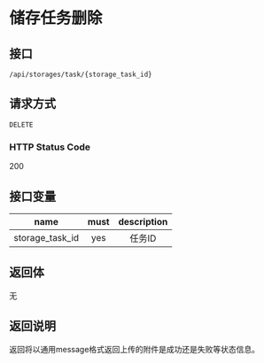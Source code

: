 # 储存任务删除

## 接口

```
/api/storages/task/{storage_task_id}
```

## 请求方式

```
DELETE
```

### HTTP Status Code

200

## 接口变量

| name     | must     | description |
|----------|:--------:|:--------:|
| storage_task_id | yes | 任务ID |

## 返回体

无

## 返回说明

返回将以通用message格式返回上传的附件是成功还是失败等状态信息。
